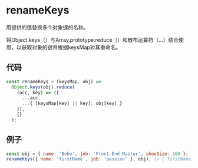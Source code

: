 # renameKeys

用提供的值替换多个对象键的名称。

将Object.keys（）与Array.prototype.reduce（）和散布运算符（...）结合使用，以获取对象的键并根据keysMap对其重命名。

## 代码

```js
const renameKeys = (keysMap, obj) =>
  Object.keys(obj).reduce(
    (acc, key) => ({
      ...acc,
      ...{ [keysMap[key] || key]: obj[key] }
    }),
    {}
  );
```

## 例子

```js
const obj = { name: 'Bobo', job: 'Front-End Master', shoeSize: 100 };
renameKeys({ name: 'firstName', job: 'passion' }, obj); // { firstName: 'Bobo', passion: 'Front-End Master', shoeSize: 100 }
```
